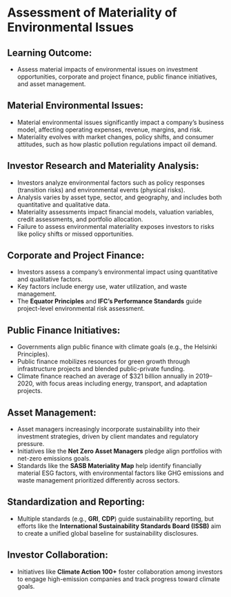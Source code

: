 # Assessment of Materiality of Environmental Issues

## Learning Outcome:
- Assess material impacts of environmental issues on investment opportunities, corporate and project finance, public finance initiatives, and asset management.

## Material Environmental Issues:
- Material environmental issues significantly impact a company’s business model, affecting operating expenses, revenue, margins, and risk.
- Materiality evolves with market changes, policy shifts, and consumer attitudes, such as how plastic pollution regulations impact oil demand.

## Investor Research and Materiality Analysis:
- Investors analyze environmental factors such as policy responses (transition risks) and environmental events (physical risks).
- Analysis varies by asset type, sector, and geography, and includes both quantitative and qualitative data.
- Materiality assessments impact financial models, valuation variables, credit assessments, and portfolio allocation.
- Failure to assess environmental materiality exposes investors to risks like policy shifts or missed opportunities.

## Corporate and Project Finance:
- Investors assess a company’s environmental impact using quantitative and qualitative factors.
- Key factors include energy use, water utilization, and waste management.
- The **Equator Principles** and **IFC’s Performance Standards** guide project-level environmental risk assessment.

## Public Finance Initiatives:
- Governments align public finance with climate goals (e.g., the Helsinki Principles).
- Public finance mobilizes resources for green growth through infrastructure projects and blended public-private funding.
- Climate finance reached an average of $321 billion annually in 2019–2020, with focus areas including energy, transport, and adaptation projects.

## Asset Management:
- Asset managers increasingly incorporate sustainability into their investment strategies, driven by client mandates and regulatory pressure.
- Initiatives like the **Net Zero Asset Managers** pledge align portfolios with net-zero emissions goals.
- Standards like the **SASB Materiality Map** help identify financially material ESG factors, with environmental factors like GHG emissions and waste management prioritized differently across sectors.

## Standardization and Reporting:
- Multiple standards (e.g., **GRI**, **CDP**) guide sustainability reporting, but efforts like the **International Sustainability Standards Board (ISSB)** aim to create a unified global baseline for sustainability disclosures.

## Investor Collaboration:
- Initiatives like **Climate Action 100+** foster collaboration among investors to engage high-emission companies and track progress toward climate goals.
